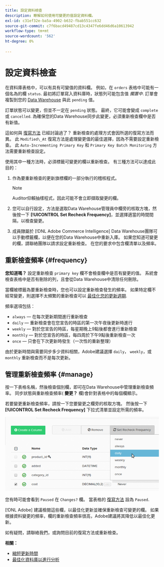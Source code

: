```yaml
---
title: 設定資料檢查
description: 瞭解如何使用可變更的值設定資料欄。
exl-id: c31ef32e-ba5a-4902-b632-fbab551cc632
source-git-commit: c7f6bacd49487cd13c4347fe6dd46d6a10613942
workflow-type: tm+mt
source-wordcount: '562'
ht-degree: 0%

---
```


# 設定資料檢查

在資料庫表格中，可以有具有可變值的資料欄。 例如，在 `orders` 表格中可能有一個名為的欄 `status`. 最初將訂單寫入資料庫時，狀態列可能包含值 _擱置中_. 訂單會複製到您的 [Data Warehouse](../data-warehouse-mgr/tour-dwm.md) 與此 `pending` 值。

訂單狀態可以變更，但並不一定在 `pending` 狀態。 最終，它可能會變成 `complete` 或 `cancelled`. 為確保您的Data Warehouse同步此變更，必須重新檢查欄中是否有新值。

這如何與 [復寫方法](../data-warehouse-mgr/cfg-replication-methods.md) 已經討論過了？ 重新檢查的處理方式會因所選的復寫方法而異。 此 `Modified\_At` 復寫方法是處理變更值的最佳選擇，因為不需要設定重新檢查。 此 `Auto-Incrementing Primary Key` 和 `Primary Key Batch Monitoring` 方法需要重新檢查設定。

使用其中一種方法時，必須標籤可變更的欄以重新檢查。 有三種方法可以達成此目的：

1. 作為要重新檢查的更新旗標欄的一部分執行的稽核程式。

   >[!NOTE]
   >
   >Auditor仰賴抽樣程式，因此可能不會立即擷取變更的欄。

1. 您可以自行設定，方法是選取Data Warehouse管理員中欄旁的核取方塊，然後按一下 **[!UICONTROL Set Recheck Frequency]**，並選擇適當的時間間隔，以檢查變更。

1. 成員隸屬於 [!DNL Adobe Commerce Intelligence] Data Warehouse團隊可以手動標籤欄，以便在您的Data Warehouse中重新入庫。 如果您知道可變更的欄，請聯絡團隊以請求設定重新檢查。 在您的要求中包含欄清單以及頻率。

## 重新檢查頻率 {#frequency}

**您知道嗎？**
設定重新檢查 `primary key` 欄不會檢查欄中是否有變更的值。 系統會檢查表格中是否有刪除的列，且會從Data Warehouse中清除任何刪除。

當欄被標籤為要重新檢查時，您也可以設定重新檢查發生的頻率。 如果特定欄不經常變更，則選擇不太頻繁的重新檢查可以 [最佳化您的更新週期](../../best-practices/reduce-update-cycle-time.md).

頻率選項包括：

* `always`  — 在每次更新期間進行重新檢查
* `daily`  — 重新檢查會在您宣告的時區的第一次午夜後更新時進行
* `weekly`  — 對於您宣告的時區，每星期晚上9點後都會進行重新檢查
* `monthly`  — 對於您宣告的時區，每四周於下午9點後重新檢查一次
* `once`  — 只會在下次更新時發生（一次性的重新整理）

由於更新時間與需要同步多少資料相關，Adobe建議選擇 `daily`， `weekly`，或 `monthly` 重新檢查而不是每次更新。

## 管理重新檢查頻率 {#manage}

按一下表格名稱，然後檢查個別欄，即可在Data Warehouse中管理重新檢查頻率。 同步狀態與重新檢查頻率( **變更？** 欄)會針對表格中的每個欄顯示。

若要變更重新檢查頻率，請按一下您要變更之欄旁的核取方塊。 然後按一下 **[!UICONTROL Set Recheck Frequency]** 下拉式清單並設定所需的頻率。

![](../../assets/dwm-recheck.png)

您有時可能會看到 `Paused` 在 `Changes?` 欄。 當表格的 [復寫方法](../../data-analyst/data-warehouse-mgr/cfg-data-rechecks.md) 設為 `Paused`.

[!DNL Adobe] 建議檢閱這些欄，以最佳化更新並確保重新檢查可變更的欄。 如果根據資料變更的頻率，欄的重新檢查頻率很高，Adobe建議將其降低以最佳化更新。

如有疑問，請聯絡我們，或詢問目前的復寫方法或重新檢查。

**相關：**

* [縮短更新時間](../../best-practices/reduce-update-cycle-time.md)
* [最佳化資料庫以進行分析](../../best-practices/opt-db-analysis.md)
